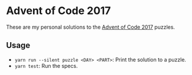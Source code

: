 # Advent of Code 2017

These are my personal solutions to the [Advent of Code 2017](http://adventofcode.com/2017) puzzles.

## Usage

* `yarn run --silent puzzle <DAY> <PART>`: Print the solution to a puzzle.
* `yarn test`: Run the specs.
